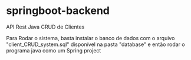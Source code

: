 # springboot-backend
API Rest Java CRUD de Clientes


Para Rodar o sistema, basta instalar o banco de dados com o arquivo "client_CRUD_system.sql" disponível na pasta "database" e então rodar o programa java como um Spring project
